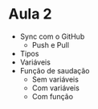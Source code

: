 # Aula 2

- Sync com o GitHub
  - Push e Pull
- Tipos
- Variáveis
- Função de saudação
  - Sem variáveis
  - Com variáveis
  - Com função
